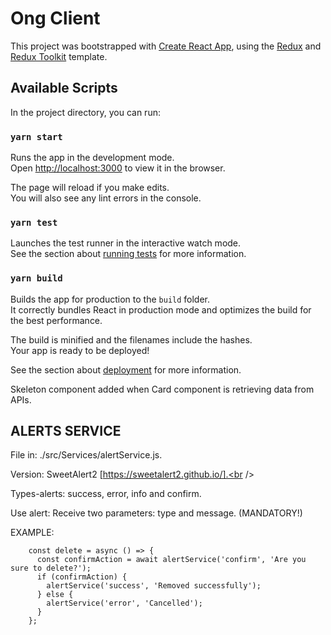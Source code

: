# Ong Client

This project was bootstrapped with [Create React App](https://github.com/facebook/create-react-app), using the [Redux](https://redux.js.org/) and [Redux Toolkit](https://redux-toolkit.js.org/) template.

## Available Scripts

In the project directory, you can run:

### `yarn start`

Runs the app in the development mode.<br />
Open [http://localhost:3000](http://localhost:3000) to view it in the browser.

The page will reload if you make edits.<br />
You will also see any lint errors in the console.

### `yarn test`

Launches the test runner in the interactive watch mode.<br />
See the section about [running tests](https://facebook.github.io/create-react-app/docs/running-tests) for more information.

### `yarn build`

Builds the app for production to the `build` folder.<br />
It correctly bundles React in production mode and optimizes the build for the best performance.

The build is minified and the filenames include the hashes.<br />
Your app is ready to be deployed!

See the section about [deployment](https://facebook.github.io/create-react-app/docs/deployment) for more information.

Skeleton component added when Card component is retrieving data from APIs.

## ALERTS SERVICE

File in: ./src/Services/alertService.js.<br />

Version: SweetAlert2 [https://sweetalert2.github.io/].<br />

Types-alerts: success, error, info and confirm.<br />

Use alert: Receive two parameters: type and message. (MANDATORY!)<br />

EXAMPLE:

```
    const delete = async () => {
      const confirmAction = await alertService('confirm', 'Are you sure to delete?');
      if (confirmAction) {
        alertService('success', 'Removed successfully');
      } else {
        alertService('error', 'Cancelled');
      }
    };
```



